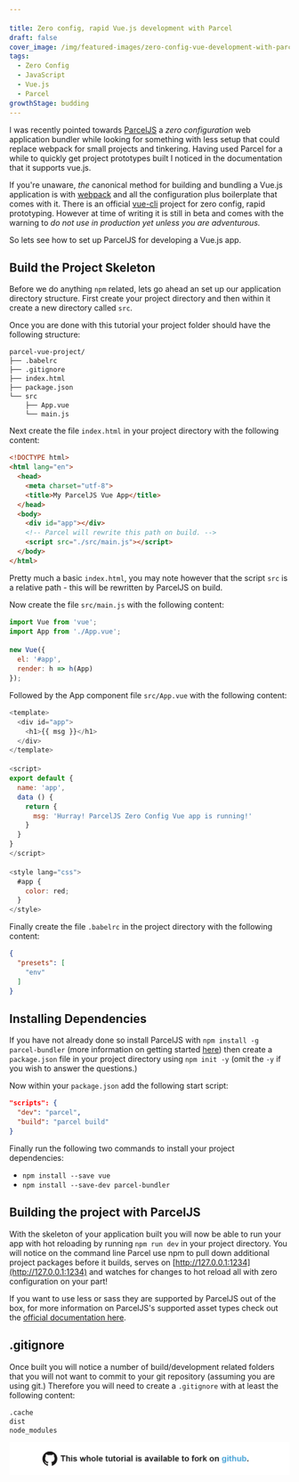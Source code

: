 ```yaml
---

title: Zero config, rapid Vue.js development with Parcel
draft: false
cover_image: /img/featured-images/zero-config-vue-development-with-parcel-js.png
tags:
  - Zero Config
  - JavaScript
  - Vue.js
  - Parcel
growthStage: budding
---
```


I was recently pointed towards [ParcelJS](https://parceljs.org/) a _zero configuration_ web application bundler while looking for something with less setup that could replace webpack for small projects and tinkering. Having used Parcel for a while to quickly get project prototypes built I noticed in the documentation that it supports vue.js.

If you're unaware, _the_ canonical method for building and bundling a Vue.js application is with [webpack](https://webpack.js.org/) and all the configuration plus boilerplate that comes with it.  There is an official [vue-cli](https://github.com/vuejs/vue-cli) project for zero config, rapid prototyping. However at time of writing it is still in beta and comes with the warning to _do not use in production yet unless you are adventurous._

So lets see how to set up ParcelJS for developing a Vue.js app.

## Build the Project Skeleton

Before we do anything `npm` related, lets go ahead an set up our application directory structure. First create your project directory and then within it create a new directory called `src`.

Once you are done with this tutorial your project folder should have the following structure:
```treeview
parcel-vue-project/
├── .babelrc
├── .gitignore
├── index.html
├── package.json
└── src
    ├── App.vue
    └── main.js
```

Next create the file `index.html` in your project directory with the following content:

```html
<!DOCTYPE html>
<html lang="en">
  <head>
    <meta charset="utf-8">
    <title>My ParcelJS Vue App</title>
  </head>
  <body>
    <div id="app"></div>
    <!-- Parcel will rewrite this path on build. -->
    <script src="./src/main.js"></script>
  </body>
</html>
```

Pretty much a basic `index.html`, you may note however that the script `src` is a relative path - this will be rewritten by ParcelJS on build.

Now create the file `src/main.js` with the following content:

```js
import Vue from 'vue';
import App from './App.vue';

new Vue({
  el: '#app',
  render: h => h(App)
});
```

Followed by the App component file `src/App.vue` with the following content:

```javascript
<template>
  <div id="app">
    <h1>{{ msg }}</h1>
  </div>
</template>

<script>
export default {
  name: 'app',
  data () {
    return {
      msg: 'Hurray! ParcelJS Zero Config Vue app is running!'
    }
  }
}
</script>

<style lang="css">
  #app {
    color: red;
  }
</style>
```

Finally create the file `.babelrc` in the project directory with the following content:

```json
{
  "presets": [
    "env"
  ]
}
```

## Installing Dependencies

If you have not already done so install ParcelJS with `npm install -g parcel-bundler` (more information on getting started [here](https://parceljs.org/getting_started.html)) then create a `package.json` file in your project directory using `npm init -y` (omit the `-y` if you wish to answer the questions.)

Now within your `package.json` add the following start script:

```json
"scripts": {
  "dev": "parcel",
  "build": "parcel build"
}
```

Finally run the following two commands to install your project dependencies:

+ `npm install --save vue`
+ `npm install --save-dev parcel-bundler`

## Building the project with ParcelJS

With the skeleton of your application built you will now be able to run your app with hot reloading by running `npm run dev` in your project directory. You will notice on the command line Parcel use npm to pull down additional project packages before it builds, serves on [http://127.0.0.1:1234](http://127.0.0.1:1234) and watches for changes to hot reload all with zero configuration on your part!

If you want to use less or sass they are supported by ParcelJS out of the box, for more information on ParcelJS's supported asset types check out the [official documentation here](https://parceljs.org/assets.html).

## .gitignore

Once built you will notice a number of build/development related folders that you will not want to commit to your git repository (assuming you are using git.) Therefore you will need to create a `.gitignore` with at least the following content:

```
.cache
dist
node_modules
```

[![Parcel Zero Config VueJS Project Skeleton](/img/github.png "Github")](https://github.com/photogabble/parcel-vue-js-zero-config-project-skeleton)
